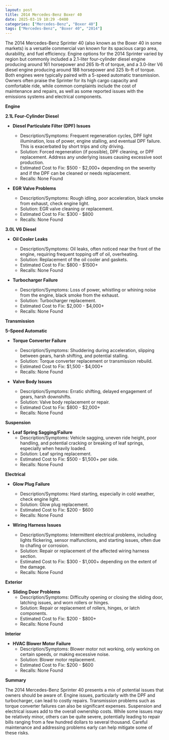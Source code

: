 ```yaml
---
layout: post
title: 2014 Mercedes-Benz Boxer 40
date: 2025-03-19 10:29 -0400
categories: ["Mercedes-Benz", "Boxer 40"]
tags: ["Mercedes-Benz", "Boxer 40", "2014"]
---
```

The 2014 Mercedes-Benz Sprinter 40 (also known as the Boxer 40 in some markets) is a versatile commercial van known for its spacious cargo area, durability, and fuel efficiency. Engine options for the 2014 Sprinter varied by region but commonly included a 2.1-liter four-cylinder diesel engine producing around 161 horsepower and 265 lb-ft of torque, and a 3.0-liter V6 diesel engine producing around 188 horsepower and 325 lb-ft of torque. Both engines were typically paired with a 5-speed automatic transmission. Owners often praise the Sprinter for its high cargo capacity and comfortable ride, while common complaints include the cost of maintenance and repairs, as well as some reported issues with the emissions systems and electrical components.

**Engine**

**2.1L Four-Cylinder Diesel**
*   **Diesel Particulate Filter (DPF) Issues**
    *   Description/Symptoms: Frequent regeneration cycles, DPF light illumination, loss of power, engine stalling, and eventual DPF failure. This is exacerbated by short trips and city driving.
    *   Solution: Forced regeneration (if possible), DPF cleaning, or DPF replacement. Address any underlying issues causing excessive soot production.
    *   Estimated Cost to Fix: $500 - $2,000+ depending on the severity and if the DPF can be cleaned or needs replacement.
    *   Recalls: None Found

*   **EGR Valve Problems**
    *   Description/Symptoms: Rough idling, poor acceleration, black smoke from exhaust, check engine light.
    *   Solution: EGR valve cleaning or replacement.
    *   Estimated Cost to Fix: $300 - $800
    *   Recalls: None Found

**3.0L V6 Diesel**

*   **Oil Cooler Leaks**
    *   Description/Symptoms: Oil leaks, often noticed near the front of the engine, requiring frequent topping off of oil, overheating.
    *   Solution: Replacement of the oil cooler and gaskets.
    *   Estimated Cost to Fix: $800 - $1500+
    *   Recalls: None Found

*   **Turbocharger Failure**
    *   Description/Symptoms: Loss of power, whistling or whining noise from the engine, black smoke from the exhaust.
    *   Solution: Turbocharger replacement.
    *   Estimated Cost to Fix: $2,000 - $4,000+
    *   Recalls: None Found

**Transmission**

**5-Speed Automatic**

*   **Torque Converter Failure**
    *   Description/Symptoms: Shuddering during acceleration, slipping between gears, harsh shifting, and potential stalling.
    *   Solution: Torque converter replacement or transmission rebuild.
    *   Estimated Cost to Fix: $1,500 - $4,000+
    *   Recalls: None Found

*   **Valve Body Issues**
    *   Description/Symptoms: Erratic shifting, delayed engagement of gears, harsh downshifts.
    *   Solution: Valve body replacement or repair.
    *   Estimated Cost to Fix: $800 - $2,000+
    *   Recalls: None Found

**Suspension**

*   **Leaf Spring Sagging/Failure**
    *   Description/Symptoms: Vehicle sagging, uneven ride height, poor handling, and potential cracking or breaking of leaf springs, especially when heavily loaded.
    *   Solution: Leaf spring replacement.
    *   Estimated Cost to Fix: $500 - $1,500+ per side.
    *   Recalls: None Found

**Electrical**

*   **Glow Plug Failure**
    *   Description/Symptoms: Hard starting, especially in cold weather, check engine light.
    *   Solution: Glow plug replacement.
    *   Estimated Cost to Fix: $200 - $600
    *   Recalls: None Found

*   **Wiring Harness Issues**
    *   Description/Symptoms: Intermittent electrical problems, including lights flickering, sensor malfunctions, and starting issues, often due to chafing or corrosion.
    *   Solution: Repair or replacement of the affected wiring harness section.
    *   Estimated Cost to Fix: $300 - $1,000+ depending on the extent of the damage.
    *   Recalls: None Found

**Exterior**

*   **Sliding Door Problems**
    *   Description/Symptoms: Difficulty opening or closing the sliding door, latching issues, and worn rollers or hinges.
    *   Solution: Repair or replacement of rollers, hinges, or latch components.
    *   Estimated Cost to Fix: $200 - $800+
    *   Recalls: None Found

**Interior**

*   **HVAC Blower Motor Failure**
    *   Description/Symptoms: Blower motor not working, only working on certain speeds, or making excessive noise.
    *   Solution: Blower motor replacement.
    *   Estimated Cost to Fix: $200 - $600
    *   Recalls: None Found

**Summary**

The 2014 Mercedes-Benz Sprinter 40 presents a mix of potential issues that owners should be aware of. Engine issues, particularly with the DPF and turbocharger, can lead to costly repairs. Transmission problems such as torque converter failures can also be significant expenses. Suspension and electrical issues add to the overall ownership costs. While some issues may be relatively minor, others can be quite severe, potentially leading to repair bills ranging from a few hundred dollars to several thousand. Careful maintenance and addressing problems early can help mitigate some of these risks.

